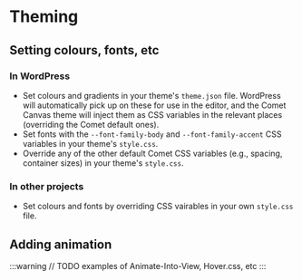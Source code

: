 # Theming 

## Setting colours, fonts, etc

### In WordPress
- Set colours and gradients in your theme's `theme.json` file. WordPress will automatically pick up on these for use in the editor, and the Comet Canvas theme will inject them as CSS variables in the relevant places (overriding the Comet default ones).
- Set fonts with the `--font-family-body` and `--font-family-accent` CSS variables in your theme's `style.css`.
- Override any of the other default Comet CSS variables (e.g., spacing, container sizes) in your theme's `style.css`.

### In other projects
- Set colours and fonts by overriding CSS vairables in your own `style.css` file.

## Adding animation
:::warning
// TODO examples of Animate-Into-View, Hover.css, etc
:::
